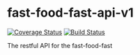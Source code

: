 
# fast-food-fast-api-v1
[![Coverage Status](https://coveralls.io/repos/github/SilasKenneth/fast-food-fast-api-v1/badge.svg?branch=develop)](https://coveralls.io/github/SilasKenneth/fast-food-fast-api-v1?branch=develop)
[![Build Status](https://travis-ci.org/SilasKenneth/fast-food-fast-api-v1.svg?branch=develop)](https://travis-ci.com/SilasKenneth/fast-food-fast-api-v1)

The restful API for the fast-food-fast
